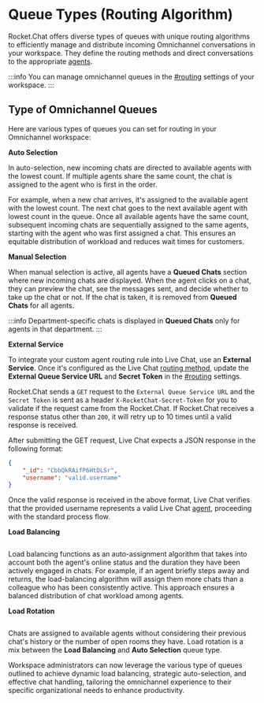 # Queue Types (Routing Algorithm)

Rocket.Chat offers diverse types of queues with unique routing algorithms to efficiently manage and distribute incoming Omnichannel conversations in your workspace. They define the routing methods and direct conversations to the appropriate [agents](../../../omnichannel/agents.md).&#x20;

:::info
You can manage omnichannel queues in the [#routing](./#routing "mention") settings of your workspace.
:::

## Type of Omnichannel Queues

Here are various types of queues you can set for routing in your Omnichannel workspace:

**Auto Selection**

In auto-selection, new incoming chats are directed to available agents with the lowest count. If multiple agents share the same count, the chat is assigned to the agent who is first in the order.&#x20;

For example, when a new chat arrives, it's assigned to the available agent with the lowest count. The next chat goes to the next available agent with lowest count in the queue. Once all available agents have the same count, subsequent incoming chats are sequentially assigned to the same agents, starting with the agent who was first assigned a chat. This ensures an equitable distribution of workload and reduces wait times for customers.



**Manual Selection**

When manual selection is active, all agents have a **Queued Chats** section where new incoming chats are displayed. When the agent clicks on a chat, they can preview the chat, see the messages sent, and decide whether to take up the chat or not. If the chat is taken, it is removed from **Queued Chats** for all agents.

:::info
Department-specific chats is displayed in **Queued Chats** only for agents in that department.&#x20;
:::

**External Service**

To integrate your custom agent routing rule into Live Chat, use an **External Service**. Once it's configured as the Live Chat [routing method](./#routing), update the **External Queue Service URL** and **Secret Token** in the [#routing](./#routing "mention") settings.

Rocket.Chat sends a `GET` request to the `External Queue Service URL` and the `Secret Token` is sent as a header `X-RocketChat-Secret-Token` for you to validate if the request came from the Rocket.Chat.  If Rocket.Chat receives a response status other than `200`, it will retry up to 10 times until a valid response is received.

After submitting the GET request, Live Chat expects a JSON response in the following format:

```json
{
    "_id": "CbbQkRAifP6HtDLSr",
    "username": "valid.username"
}
```

Once the valid response is received in the above format, Live Chat verifies that the provided username represents a valid Live Chat [agent](../../../omnichannel/agents.md), proceeding with the standard process flow.



**Load Balancing**

<figure><img src="/Premium.svg" alt=""></img><figcaption></figcaption></figure>

Load balancing functions as an auto-assignment algorithm that takes into account both the agent's online status and the duration they have been actively engaged in chats. For example, if an agent briefly steps away and returns, the load-balancing algorithm will assign them more chats than a colleague who has been consistently active. This approach ensures a balanced distribution of chat workload among agents.



**Load Rotation**&#x20;

<figure><img src="/Premium.svg" alt=""></img><figcaption></figcaption></figure>

Chats are assigned to available agents without considering their previous chat's history or the number of open rooms they have. Load rotation is a mix between the **Load Balancing** and **Auto Selection** queue type.

Workspace administrators can now leverage the various type of queues outlined to achieve dynamic load balancing, strategic auto-selection, and effective chat handling, tailoring the omnichannel experience to their specific organizational needs to enhance productivity.

